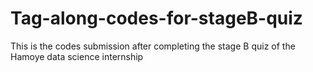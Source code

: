 # Tag-along-codes-for-stageB-quiz
This is the codes submission after completing the stage B quiz of the Hamoye data science internship
